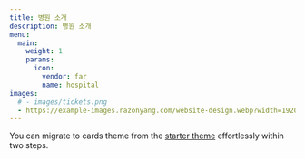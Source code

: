 ```yaml
---
title: 병원 소개
description: 병원 소개
menu:
  main:
    weight: 1
    params:
      icon:
        vendor: far
        name: hospital
images:  
  # - images/tickets.png
  - https://example-images.razonyang.com/website-design.webp?width=1920&height=1280
---
```

You can migrate to cards theme from the [starter theme](https://github.com/hbstack/theme) effortlessly within two steps.